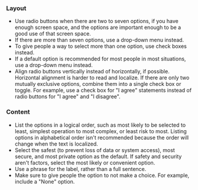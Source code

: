 ### Layout

- Use radio buttons when there are two to seven options, if you have enough screen space, and the options are important enough to be a good use of that screen space.
- If there are more than seven options, use a drop-down menu instead.
- To give people a way to select more than one option, use check boxes instead.
- If a default option is recommended for most people in most situations, use a drop-down menu instead.
- Align radio buttons vertically instead of horizontally, if possible. Horizontal alignment is harder to read and localize. If there are only two mutually exclusive options, combine them into a single check box or toggle. For example, use a check box for "I agree" statements instead of radio buttons for "I agree" and "I disagree".

### Content

- List the options in a logical order, such as most likely to be selected to least, simplest operation to most complex, or least risk to most. Listing options in alphabetical order isn't recommended because the order will change when the text is localized.
- Select the safest (to prevent loss of data or system access), most secure, and most private option as the default. If safety and security aren't factors, select the most likely or convenient option.
- Use a phrase for the label, rather than a full sentence.
- Make sure to give people the option to not make a choice. For example, include a "None" option.
